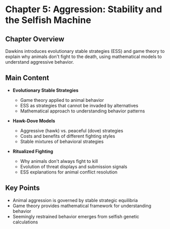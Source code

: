 # Chapter 5: Aggression: Stability and the Selfish Machine

## Chapter Overview
Dawkins introduces evolutionary stable strategies (ESS) and game theory to explain why animals don't fight to the death, using mathematical models to understand aggressive behavior.

## Main Content
- **Evolutionary Stable Strategies**
  - Game theory applied to animal behavior
  - ESS as strategies that cannot be invaded by alternatives
  - Mathematical approach to understanding behavior patterns

- **Hawk-Dove Models**
  - Aggressive (hawk) vs. peaceful (dove) strategies
  - Costs and benefits of different fighting styles
  - Stable mixtures of behavioral strategies

- **Ritualized Fighting**
  - Why animals don't always fight to kill
  - Evolution of threat displays and submission signals
  - ESS explanations for animal conflict resolution

## Key Points
- Animal aggression is governed by stable strategic equilibria
- Game theory provides mathematical framework for understanding behavior
- Seemingly restrained behavior emerges from selfish genetic calculations